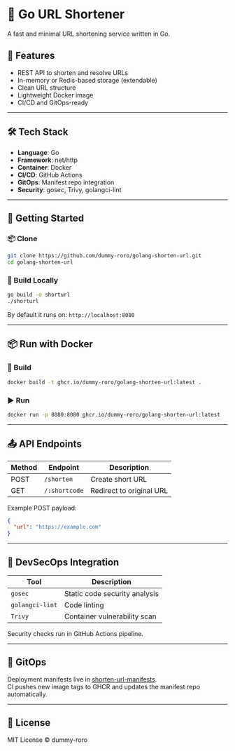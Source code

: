 # 🔗 Go URL Shortener

A fast and minimal URL shortening service written in Go.

## 🚀 Features

- REST API to shorten and resolve URLs
- In-memory or Redis-based storage (extendable)
- Clean URL structure
- Lightweight Docker image
- CI/CD and GitOps-ready
---

## 🛠️ Tech Stack

- **Language**: Go
- **Framework**: net/http
- **Container**: Docker
- **CI/CD**: GitHub Actions
- **GitOps**: Manifest repo integration
- **Security**: gosec, Trivy, golangci-lint

---

## 🚧 Getting Started

### 📦 Clone

```bash
git clone https://github.com/dummy-roro/golang-shorten-url.git
cd golang-shorten-url
```

### 🔨 Build Locally

```bash
go build -o shorturl
./shorturl
```

By default it runs on: `http://localhost:8080`

---

## 📦 Run with Docker

### 🔧 Build

```bash
docker build -t ghcr.io/dummy-roro/golang-shorten-url:latest .
```

### ▶️ Run

```bash
docker run -p 8080:8080 ghcr.io/dummy-roro/golang-shorten-url:latest
```

---

## 📤 API Endpoints

| Method | Endpoint        | Description               |
|--------|------------------|---------------------------|
| POST   | `/shorten`       | Create short URL          |
| GET    | `/:shortcode`    | Redirect to original URL  |

Example POST payload:
```json
{
  "url": "https://example.com"
}
```

---

## 🔐 DevSecOps Integration

| Tool      | Description                   |
|-----------|-------------------------------|
| `gosec`   | Static code security analysis |
| `golangci-lint` | Code linting           |
| `Trivy`   | Container vulnerability scan  |

Security checks run in GitHub Actions pipeline.

---

## 🔄 GitOps

Deployment manifests live in [shorten-url-manifests](https://github.com/dummy-roro/shorten-url-manifests).  
CI pushes new image tags to GHCR and updates the manifest repo automatically.

---

## 📃 License

MIT License © dummy-roro
